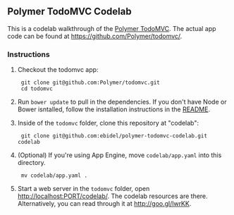 ## Polymer TodoMVC Codelab

This is a codelab walkthrough of the [Polymer TodoMVC](http://todomvc.com/architecture-examples/polymer/).
The actual app code can be found at https://github.com/Polymer/todomvc/.

### Instructions

1. Checkout the todomvc app:

        git clone git@github.com:Polymer/todomvc.git
        cd todomvc
    
2. Run `bower update` to pull in the dependencies. If you don't have Node or Bower isntalled, follow the installation instructions in the [README](https://github.com/Polymer/todomvc/blob/master/README.md).
3. Inside of the `todomvc` folder, clone this repository at "codelab":

        git clone git@github.com:ebidel/polymer-todomvc-codelab.git codelab

3. (Optional) If you're using App Engine, move `codelab/app.yaml` into this directory.

        mv codelab/app.yaml .

4. Start a web server in the `todomvc` folder, open [ http://localhost:PORT/codelab/](http://localhost:<PORT>/codelab/). The codelab resources are there. Alternatively, you can read through it at http://goo.gl/lwrKK.
